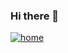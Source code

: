 ### Hi there 👋

[![home](https://github-readme-stats.vercel.app/api?username=towindback)](https://github.com/towindback)
